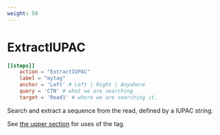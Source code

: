 ```yaml
---
weight: 50
---
```


# ExtractIUPAC


```toml
[[steps]]
    action = "ExtractIUPAC"
    label = "mytag"
    anchor = 'Left' # Left | Right | Anywhere
    query = 'CTN' # what we are searching
    target = 'Read1' # where we are searching it.


```

Search and extract a sequence from the read, defined by a IUPAC string.

See [the upper section](..) for uses of the tag.

